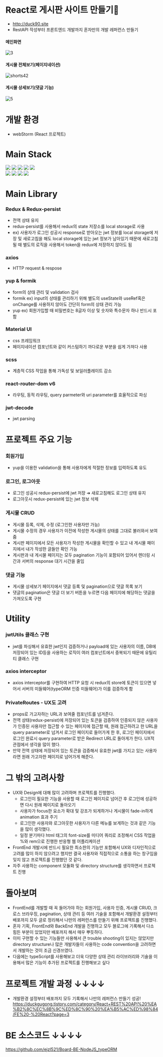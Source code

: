 # React로 게시판 사이트 만들기📝
- http://duck90.site
- RestAPI 작성부터 프론트엔드 개발까지 혼자만의 개발 레퍼런스 만들기

#### 메인화면
![3](https://user-images.githubusercontent.com/55455103/175644568-c38d560f-b05f-4e90-b5d4-38a889c3927d.gif)
#### 게시물 전체보기(페이지네이션)
![shorts42](https://user-images.githubusercontent.com/55455103/183496725-bce88751-8ca3-4351-9082-89b6362ad8c2.gif)
#### 게시물 상세보기(댓글 기능)
![5](https://user-images.githubusercontent.com/55455103/175644637-dbd01261-5dbb-4c8c-900d-15f2206360f6.gif)

# 개발 환경
- webStorm (React 프로젝트)


# Main Stack
  <div>
  <img src="http://img.shields.io/badge/-JavaScript-F7DF1E?style=for-the-badge&logo=JavaScript&logoColor=white" />
  <img src="https://img.shields.io/badge/React-20232A?style=for-the-badge&logo=react&logoColor=61DAFB" />
  <img src="http://img.shields.io/badge/-HTML5-E34F26?style=for-the-badge&logo=HTML5&logoColor=white" />
  <img src="http://img.shields.io/badge/-CSS3-1572B6?style=for-the-badge&logo=CSS3&logoColor=white" />
  <img src="https://img.shields.io/badge/Redux-764ABC?style=for-the-badge&logo=Redux&logoColor=white">
  </div>
  <div>
  <img src="https://img.shields.io/badge/NGINX-009639?style=for-the-badge&logo=NGINX&logoColor=white">
  <img src="http://img.shields.io/badge/-Amazon AWS-232F3E?style=for-the-badge&logo=Amazon AWS&logoColor=white" />
  <img src="http://img.shields.io/badge/-Amazon S3-569A31?style=for-the-badge&logo=Amazon S3&logoColor=white" />
  <img src="http://img.shields.io/badge/-Amazon EC2-FF4F8B?style=for-the-badge&logo=Amazon EC2&logoColor=white" />
  </div>  
  
# Main Library
### Redux & Redux-persist
- 전역 상태 유지
- redux-persist를 사용해서 redux의 state 저장소를 local storage로 사용
- ex) 사용자가 로그인 성공시 response로 받아오는 jwt 정보를 local storage에 저장 및 새로고침을 해도 local storage에 있는 jwt 정보가 남아있기 때문에 새로고침 될 때 별도의 로직을 사용해서 token을 redux에 저장하지 않아도 됨
### axios
- HTTP request & respose
### yup & formik
- form의 상태 관리 및 validation 검사
- formik ex) input의 상태를 관리하기 위해 별도의 useState와 useRef혹은 onChange를 사용하지 않아도 간단히 form의 상태 관리 가능
- yup ex) 회원가입할 때 비밀번호는 8글자 이상 및 숫자와 특수문자 하나 반드시 포함
### Material UI
- css 프레임워크
- 페이지네이션 컴포넌트와 같이 커스텀하기 까다로운 부분을 쉽게 가져다 사용
### scss
- 계층적 CSS 작업을 통해 가독성 및 보일러플레이트 감소
### react-router-dom v6
- 라우팅, 동적 라우팅, query parmeter와 uri parameter를 효율적으로 파싱
### jwt-decode
- jwt parsing

# 프로젝트 주요 기능
### 회원가입
- yup을 이용한 validation을 통해 사용자에게 적절한 정보를 입력하도록 유도
### 로그인, 로그아웃
- 로그인 성공시 redux-persist에 jwt 저장 ➔ 새로고침해도 로그인 상태 유지
- 로그아웃시 redux-persist에 있는 jwt 정보 삭제
### 게시물 CRUD
- 게시물 등록, 삭제, 수정 (로그인한 사용자만 가능)
- 게시물 수정의 경우 사용자가 이전에 작성한 게시물의 상태를 그대로 불러와서 보여줌
- 게시판 페이지에서 모든 사용자가 작성한 게시물을 확인할 수 있고 내 게시물 패이지에서 내가 작성한 글들만 확인 가능
- 게시판과 내 게시물 페이지는 모두 pagination 기능이 포함되어 있어서 렌더링 시간과 서버의 response 대기 시간을 줄임
### 댓글 기능
- 게시물 상세보기 페이지에서 댓글 등록 및 pagination으로 댓글 목록 보기
- 댓글의 pagination은 댓글 더 보기 버튼을 누르면 다음 페이지에 해당하는 댓글을 가져오도록 구현

# Utility
### jwtUtils 클래스 구현
- jwt를 파싱해서 유효한 jwt인지 검증하거나 payload에 있는 사용자의 이름, DB에 저장되어 있는 ID등을 사용하는 로직이 여러 컴포넌트에서 중복되기 때문에 유틸리티 클래스 구현
### axios interceptor
- axios interceptor를 구현하여 HTTP 요청 시 redux의 store에 토큰이 있으면 넣어서 서버의 미들웨어(typeORM 인증 미들웨어)가 이를 검증하게 함
### PrivateRoutes - UX도 고려
- props로 가고자하는 URL과 보여줄 컴포넌트를 넘겨준다.
- 전역 상태(redux-persist)에 저장되어 있는 토큰을 검증하여 인증되지 않은 사용자가 인증된 사용자만 접근할 수 있는 페이지에 접근할 때, 원래 접근하려고 한 URL을 query parameter로 넘겨서 로그인 페이지로 들어가게 한 후, 로그인 페이지에서 로그인 완료시 query parameter로 받은 Redirect URL로 돌아게가 한다. UX적 관점에서 생각을 많이 했다.
- 만약 전역 상태에 저장되어 있는 토큰을 검증해서 유효한 jwt를 가지고 있는 사용자라면 원래 가고자한 페이지로 넘어가게 해준다.

# 그 밖의 고려사항
- UX와 Design에 대해 많이 고려하며 프로젝트를 진행했다.
  - 로그인이 필요한 기능을 사용할 때 로그인 페이지로 넘어간 후 로그인에 성공하면 다시 원래 페이지로 돌아오기
  - 사용자가 focus한 요소가 확대 및 강조가 되게하거나 게시물이 fade-in하게 animation 효과 주기
  - 로그인한 사용자와 로그아웃한 사용자가 다른 메뉴를 보게하는 것과 같은 기능을 많이 생각했다.
  - 일정 분기마다 html 태그의 font-size를 미디어 쿼리로 조정해서 CSS 작업을 %와 rem으로 진행한 반응형 웹 어플리케이션 
- FrontEnd 개발시에 반드시 필요한 최소한의 기능만 포함해서 UX와 디자인적으로 고려를 많이 하지 않으려고 했지만 결국 사용자와 직접적으로 소통을 하는 창구임을 잊지 않고 프로젝트를 진행했던 것 같다.
- 자주 사용하는 component 모듈화 및 directory structure를 생각하면서 프로젝트 진행

# 돌아보며 
- FrontEnd를 개발할 때 꼭 들어가야 하는 회원가입, 사용자 인증, 게시물 CRUD, 크로스 브라우징, pagination, 상태 관리 등 여러 기술을 포함해서 개발환경 설정부터 배포까지 모두 글로 정리해서 나만의 레퍼런스를 만들기 위해 프로젝트를 진행했다.
- 혼자 기획, FrontEnd와 BackEnd 개발을 진행하고 모두 블로그에 기록해서 다소 힘든 부분이 있었지만 배포까지 해서 매우 뿌듯하다.
- 이미 구현할 수 있는 기능들만 사용해서 큰 trouble shooting이 있지는 않았지만 directory structure나 많은 개발자들이 사용하는 code convention을 고려하면서 개발하는 것이 조금 신경쓰였다.
- 다음에는 typeScript를 사용해보고 더욱 다양한 상태 관리 라이브러리와 기술을 이용해서 많은 기능이 추가된 프로젝트를 진행해보고 싶다

# 프로젝트 개발 과정 ↓↓↓↓
- 개발환경 설정부터 배포까지 모두 기록해서 나만의 레퍼런스 만들기 성공!
https://duckgugong.tistory.com/category/React+REST%20API%20%EA%B2%8C%EC%8B%9C%ED%8C%90%20%EA%B5%AC%ED%98%84/FE%20-%20React?page=3
# BE 소스코드 ↓↓↓↓
https://github.com/ejzl521/Board-BE-NodeJS_typeORM
